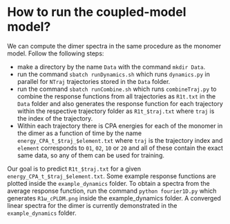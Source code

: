 # How to run the coupled-model model?

We can compute the dimer spectra in the same procedure as the monomer model. Follow the following steps:

- make a directory by the name `Data` with the command `mkdir Data`.
- run the command `sbatch runDynamics.sh` which runs `dynamics.py` in parallel for `NTraj` trajectories stored in the `Data` folder.
- run the command `sbatch runCombine.sh` which runs `combineTraj.py` to combine the response functions from all trajectories as `R1t.txt` in the `Data` folder and also generates the response function for each trajectory within the respective trajectory folder as `R1t_$traj.txt` where `traj` is the index of the trajectory.
- Within each trajectory there is CPA energies for each of the monomer in the dimer as a function of time by the name `energy_CPA_t_$traj_$element.txt` where `traj` is the trajectory index and `element` corresponds to `01`, `02`, `10` or `20` and all of these contain the exact same data, so any of them can be used for training.

Our goal is to predict `R1t_$traj.txt` for a given `energy_CPA_t_$traj_$element.txt`. Some example response functions are plotted inside the `example_dynamics` folder. To obtain a spectra from the average response function, run the command `python fourier1D.py` which generates `R1ω_cPLDM.png` inside the example_dynamics folder. A converged linear spectra for the dimer is currently demonstrated in the `example_dynamics` folder.